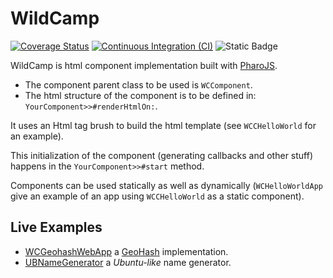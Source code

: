 # WildCamp

[![Coverage Status](https://coveralls.io/repos/github/mattonem/WildCamping/badge.svg?branch=master)](https://coveralls.io/github/mattonem/WildCamping?branch=master)
[![Continuous Integration (CI)](https://github.com/mattonem/WildCamping/actions/workflows/ci.yml/badge.svg)](https://github.com/mattonem/WildCamping/actions/workflows/ci.yml)
![Static Badge](https://img.shields.io/badge/Pharo%20Smalltalk-11-ff69b4)


WildCamp is html component implementation built with [PharoJS](https://github.com/PharoJS/PharoJS).

- The component parent class to be used is `WCComponent`. 
- The html structure of the component is to be defined in: `YourComponent>>#renderHtmlOn:`.

It uses an Html tag brush to build the html template (see `WCCHelloWorld` for an example). 

This initialization of the component (generating callbacks and other stuff) happens in the `YourComponent>>#start` method.

Components can be used statically as well as dynamically (`WCHelloWorldApp` give an example of an app using `WCCHelloWorld` as a static component).

## Live Examples
- [WCGeohashWebApp](https://mattonem.github.io/WCGeohashWebApp/) a [GeoHash](https://en.wikipedia.org/wiki/Geohash) implementation.
- [UBNameGenerator](https://mattonem.github.io/UBNameGenerator/) a *Ubuntu-like* name generator.
